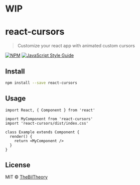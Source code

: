 # WIP

# react-cursors

> Customize your react app with animated custom cursors

[![NPM](https://img.shields.io/npm/v/react-cursors.svg)](https://www.npmjs.com/package/react-cursors) [![JavaScript Style Guide](https://img.shields.io/badge/code_style-standard-brightgreen.svg)](https://standardjs.com)

## Install

```bash
npm install --save react-cursors
```

## Usage

```tsx
import React, { Component } from 'react'

import MyComponent from 'react-cursors'
import 'react-cursors/dist/index.css'

class Example extends Component {
  render() {
    return <MyComponent />
  }
}
```

## License

MIT © [TheBilTheory](https://github.com/TheBilTheory)
